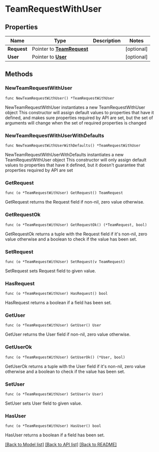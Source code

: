 # TeamRequestWithUser

## Properties

Name | Type | Description | Notes
------------ | ------------- | ------------- | -------------
**Request** | Pointer to [**TeamRequest**](TeamRequest.md) |  | [optional] 
**User** | Pointer to [**User**](User.md) |  | [optional] 

## Methods

### NewTeamRequestWithUser

`func NewTeamRequestWithUser() *TeamRequestWithUser`

NewTeamRequestWithUser instantiates a new TeamRequestWithUser object
This constructor will assign default values to properties that have it defined,
and makes sure properties required by API are set, but the set of arguments
will change when the set of required properties is changed

### NewTeamRequestWithUserWithDefaults

`func NewTeamRequestWithUserWithDefaults() *TeamRequestWithUser`

NewTeamRequestWithUserWithDefaults instantiates a new TeamRequestWithUser object
This constructor will only assign default values to properties that have it defined,
but it doesn't guarantee that properties required by API are set

### GetRequest

`func (o *TeamRequestWithUser) GetRequest() TeamRequest`

GetRequest returns the Request field if non-nil, zero value otherwise.

### GetRequestOk

`func (o *TeamRequestWithUser) GetRequestOk() (*TeamRequest, bool)`

GetRequestOk returns a tuple with the Request field if it's non-nil, zero value otherwise
and a boolean to check if the value has been set.

### SetRequest

`func (o *TeamRequestWithUser) SetRequest(v TeamRequest)`

SetRequest sets Request field to given value.

### HasRequest

`func (o *TeamRequestWithUser) HasRequest() bool`

HasRequest returns a boolean if a field has been set.

### GetUser

`func (o *TeamRequestWithUser) GetUser() User`

GetUser returns the User field if non-nil, zero value otherwise.

### GetUserOk

`func (o *TeamRequestWithUser) GetUserOk() (*User, bool)`

GetUserOk returns a tuple with the User field if it's non-nil, zero value otherwise
and a boolean to check if the value has been set.

### SetUser

`func (o *TeamRequestWithUser) SetUser(v User)`

SetUser sets User field to given value.

### HasUser

`func (o *TeamRequestWithUser) HasUser() bool`

HasUser returns a boolean if a field has been set.


[[Back to Model list]](../README.md#documentation-for-models) [[Back to API list]](../README.md#documentation-for-api-endpoints) [[Back to README]](../README.md)


